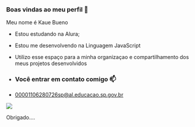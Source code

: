 ### Boas vindas ao meu perfil 💙

Meu nome é Kaue Bueno

- Estou estudando na Alura;
- Estou me desenvolvendo na Linguagem JavaScript
- Utilizo esse espaço para a minha organizaçao e compartilhamento dos meus projetos desenvolvidos

- ### Você entrar em contato comigo 📫

- 00001106280726sp@al.educacao.sp.gov.br

![](https://media1.tenor.com/m/JWJRjZFUa_cAAAAC/one-piece-anime.gif)


Obrigado....
